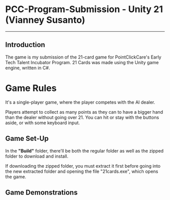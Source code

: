 # PCC-Program-Submission - Unity 21 (Vianney Susanto)
---
## Introduction
The game is my submission of the 21-card game for PointClickCare's Early Tech Talent Incubator Program. 
21 Cards was made using the Unity game engine, written in C#. 

# Game Rules
It's a single-player game, where the player competes with the AI dealer.

Players attempt to collect as many points as they can to have a bigger hand than the dealer without going over 21.
You can hit or stay with the buttons aside, or with some keyboard input. 

## Game Set-Up
In the **"Build"** folder, there'll be both the regular folder as well as the zipped folder to download and install. 

If downloading the zipped folder, you must extract it first before going into the new extracted folder and opening the file "21cards.exe", which opens the game.

## Game Demonstrations

